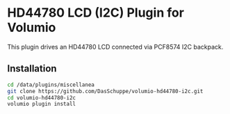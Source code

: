 # HD44780 LCD (I2C) Plugin for Volumio

This plugin drives an HD44780 LCD connected via PCF8574 I2C backpack.

## Installation

```bash
cd /data/plugins/miscellanea
git clone https://github.com/DasSchuppe/volumio-hd44780-i2c.git
cd volumio-hd44780-i2c
volumio plugin install
